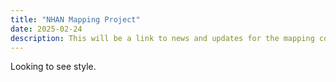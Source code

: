 ```yaml
---
title: "NHAN Mapping Project"
date: 2025-02-24
description: This will be a link to news and updates for the mapping contest
---
```

Looking to see style.
